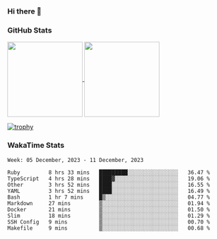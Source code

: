 ### Hi there 👋

### GitHub Stats

<a href="https://github.com/anuraghazra/github-readme-stats">
  <img align="center" height="170px" src="https://github-readme-stats.vercel.app/api/top-langs/?username=tksfjt1024&layout=compact&count_private=true&show_icons=true&show_icons=true&theme=graywhite" />
</a>
<a href="https://github.com/anuraghazra/github-readme-stats">
  <img align="center" height="170px" src="https://github-readme-stats.vercel.app/api?username=tksfjt1024&count_private=true&show_icons=true&show_icons=true&theme=graywhite" />
</a>

[![trophy](https://github-profile-trophy.vercel.app/?username=tksfjt1024)](https://github.com/ryo-ma/github-profile-trophy)

### WakaTime Stats

<!--START_SECTION:waka-->
```text
Week: 05 December, 2023 - 11 December, 2023

Ruby         8 hrs 33 mins   █████████░░░░░░░░░░░░░░░░   36.47 % 
TypeScript   4 hrs 28 mins   ████▓░░░░░░░░░░░░░░░░░░░░   19.06 % 
Other        3 hrs 52 mins   ████░░░░░░░░░░░░░░░░░░░░░   16.55 % 
YAML         3 hrs 52 mins   ████░░░░░░░░░░░░░░░░░░░░░   16.49 % 
Bash         1 hr 7 mins     █▒░░░░░░░░░░░░░░░░░░░░░░░   04.77 % 
Markdown     27 mins         ▒░░░░░░░░░░░░░░░░░░░░░░░░   01.94 % 
Docker       21 mins         ▒░░░░░░░░░░░░░░░░░░░░░░░░   01.50 % 
Slim         18 mins         ▒░░░░░░░░░░░░░░░░░░░░░░░░   01.29 % 
SSH Config   9 mins          ▒░░░░░░░░░░░░░░░░░░░░░░░░   00.70 % 
Makefile     9 mins          ▒░░░░░░░░░░░░░░░░░░░░░░░░   00.68 % 
```
<!--END_SECTION:waka-->
